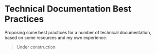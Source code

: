 # Technical Documentation Best Practices
Proposing some best practices for a number of technical documentation, based on some resources and my own experience. 
> Under construction 
